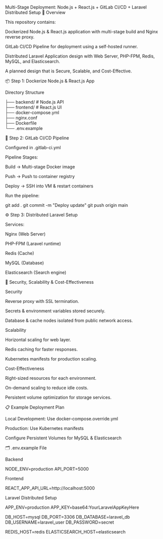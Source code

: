Multi-Stage Deployment: Node.js + React.js + GitLab CI/CD + Laravel Distributed Setup
📌 Overview

This repository contains:

Dockerized Node.js & React.js application with multi-stage build and Nginx reverse proxy.

GitLab CI/CD Pipeline for deployment using a self-hosted runner.

Distributed Laravel Application design with Web Server, PHP-FPM, Redis, MySQL, and Elasticsearch.

A planned design that is Secure, Scalable, and Cost-Effective.

📦 Step 1: Dockerize Node.js & React.js App

Directory Structure

├── backend/                # Node.js API  
├── frontend/               # React.js UI  
├── docker-compose.yml  
├── nginx.conf  
├── Dockerfile  
└── .env.example  

🔄 Step 2: GitLab CI/CD Pipeline

Configured in .gitlab-ci.yml

Pipeline Stages:

Build → Multi-stage Docker image

Push → Push to container registry

Deploy → SSH into VM & restart containers

Run the pipeline:

git add .
git commit -m "Deploy update"
git push origin main

⚙️ Step 3: Distributed Laravel Setup

Services:

Nginx (Web Server)

PHP-FPM (Laravel runtime)

Redis (Cache)

MySQL (Database)

Elasticsearch (Search engine)

🔐 Security, Scalability & Cost-Effectiveness

Security

Reverse proxy with SSL termination.

Secrets & environment variables stored securely.

Database & cache nodes isolated from public network access.

Scalability

Horizontal scaling for web layer.

Redis caching for faster responses.

Kubernetes manifests for production scaling.

Cost-Effectiveness

Right-sized resources for each environment.

On-demand scaling to reduce idle costs.

Persistent volume optimization for storage services.

📋 Example Deployment Plan

Local Development: Use docker-compose.override.yml

Production: Use Kubernetes manifests

Configure Persistent Volumes for MySQL & Elasticsearch

🗂 .env.example File

Backend

NODE_ENV=production
API_PORT=5000


Frontend

REACT_APP_API_URL=http://localhost:5000


Laravel Distributed Setup

APP_ENV=production
APP_KEY=base64:YourLaravelAppKeyHere

DB_HOST=mysql
DB_PORT=3306
DB_DATABASE=laravel_db
DB_USERNAME=laravel_user
DB_PASSWORD=secret

REDIS_HOST=redis
ELASTICSEARCH_HOST=elasticsearch
